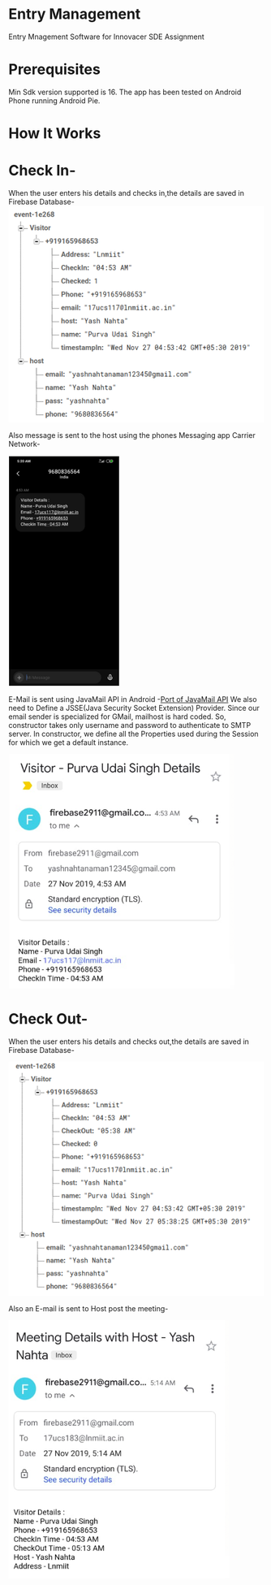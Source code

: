 # Entry Management
Entry Mnagement Software for Innovacer SDE Assignment

# Prerequisites
Min Sdk version supported is 16. The app has been tested on Android Phone running Android Pie.

# How It Works
# Check In-
When the user enters his details and checks in,the details are saved in Firebase Database-
![Database](firebase1.png)

Also message is sent to the host using the phones Messaging app Carrier Network-

![Database](sms1.png)

E-Mail is sent using JavaMail API in Android -[Port of JavaMail API](https://code.google.com/archive/p/javamail-android/)
We also need to Define a JSSE(Java Security Socket Extension) Provider.
Since our email sender is specialized for GMail, mailhost is hard coded. So, constructor takes only username and password to authenticate to SMTP server. In constructor, we define all the Properties used during the Session for which we get a default instance.

![Database](f2.png)

# Check Out-
When the user enters his details and checks out,the details are saved in Firebase Database-

![Database](f4.png)

Also an E-mail is sent to Host post the meeting-

![Database](f3.png)
